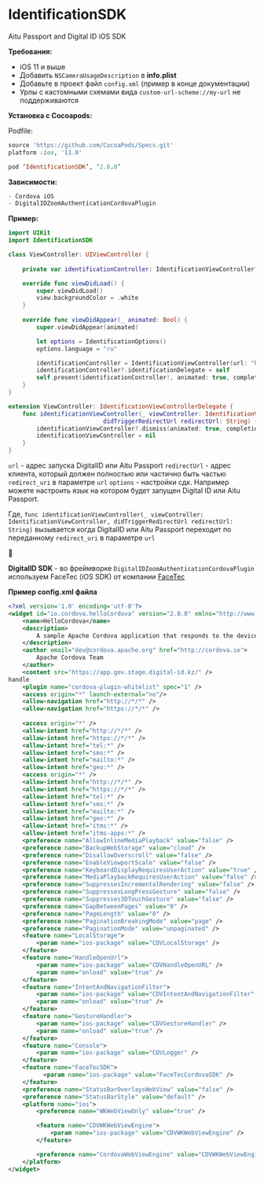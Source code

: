 # IdentificationSDK
Aitu Passport and Digital ID iOS SDK

**Требования:**

- iOS 11 и выше
- Добавить `NSCameraUsageDescription` в **info.plist**
- Добавьте в проект файл `config.xml` (пример в конце документации)
- Урлы с кастомными схемами вида `custom-url-scheme://my-url` не поддерживаются

**Установка с Cocoapods:**

Podfile:

```ruby
source 'https://github.com/CocoaPods/Specs.git'
platform :ios, '11.0'

pod ‘IdentificationSDK’, ‘2.0.0’
```

**Зависимости:**

```javascript
- Cordova iOS
- DigitalIDZoomAuthenticationCordovaPlugin
```

**Пример:**

```swift
import UIKit
import IdentificationSDK

class ViewController: UIViewController {
    
    private var identificationController: IdentificationViewController?

    override func viewDidLoad() {
        super.viewDidLoad()
        view.backgroundColor = .white
    }
    
    override func viewDidAppear(_ animated: Bool) {
        super.viewDidAppear(animated)

        let options = IdentificationOptions()
        options.language = "ru"

        identificationController = IdentificationViewController(url: "https://app.gov.stage.digital-id.kz/oauth?response_type=code&client_id={client_id}&scope=ID_CARD&redirect_uri=https://www.egov.kz/digital-id-callback&state=EGOV", redirectUrl: "site.com/digital-id-callback", options: options)
        identificationController?.identificationDelegate = self
        self.present(identificationController!, animated: true, completion: nil)
    }
}

extension ViewController: IdentificationViewControllerDelegate {
    func identificationViewController(_ viewController: IdentificationViewController,
                           didTriggerRedirectUrl redirectUrl: String) {
        identificationViewController?.dismiss(animated: true, completion: nil)
        identificationViewController = nil
    }
}
```

`url` - адрес запуска DigitalID или Aitu Passport
`redirectUrl` - адрес клиента, который должен полностью или частично быть частью `redirect_uri` в параметре `url`
`options` - настройки сдк. Например можете настроить язык на котором будет запущен Digital ID или Aitu Passport.

Где, 
`func identificationViewController(_ viewController: IdentificationViewController, didTriggerRedirectUrl redirectUrl: String)`
вызывается когда DigitalID или Aitu Passport переходит по переданному `redirect_uri` в параметре `url`


🍂

**DigitalID SDK** - во фреймворке `DigitalIDZoomAuthenticationCordovaPlugin` используем FaceTec (iOS SDK) от компании [FaceTec](https://www.facetec.com/)


**Пример config.xml файла**
```xml
<?xml version='1.0' encoding='utf-8'?>
<widget id="io.cordova.helloCordova" version="2.0.0" xmlns="http://www.w3.org/ns/widgets">
    <name>HelloCordova</name>
    <description>
        A sample Apache Cordova application that responds to the deviceready event.
    </description>
    <author email="dev@cordova.apache.org" href="http://cordova.io">
        Apache Cordova Team
    </author>
    <content src="https://app.gov.stage.digital-id.kz/" />
handle
    <plugin name="cordova-plugin-whitelist" spec="1" />
    <access origin="*" launch-external="no"/>
    <allow-navigation href="http://*/*" />
    <allow-navigation href="https://*/*" />
    
    <access origin="*" />
    <allow-intent href="http://*/*" />
    <allow-intent href="https://*/*" />
    <allow-intent href="tel:*" />
    <allow-intent href="sms:*" />
    <allow-intent href="mailto:*" />
    <allow-intent href="geo:*" />
    <access origin="*" />
    <allow-intent href="http://*/*" />
    <allow-intent href="https://*/*" />
    <allow-intent href="tel:*" />
    <allow-intent href="sms:*" />
    <allow-intent href="mailto:*" />
    <allow-intent href="geo:*" />
    <allow-intent href="itms:*" />
    <allow-intent href="itms-apps:*" />
    <preference name="AllowInlineMediaPlayback" value="false" />
    <preference name="BackupWebStorage" value="cloud" />
    <preference name="DisallowOverscroll" value="false" />
    <preference name="EnableViewportScale" value="false" />
    <preference name="KeyboardDisplayRequiresUserAction" value="true" />
    <preference name="MediaPlaybackRequiresUserAction" value="false" />
    <preference name="SuppressesIncrementalRendering" value="false" />
    <preference name="SuppressesLongPressGesture" value="false" />
    <preference name="Suppresses3DTouchGesture" value="false" />
    <preference name="GapBetweenPages" value="0" />
    <preference name="PageLength" value="0" />
    <preference name="PaginationBreakingMode" value="page" />
    <preference name="PaginationMode" value="unpaginated" />
    <feature name="LocalStorage">
        <param name="ios-package" value="CDVLocalStorage" />
    </feature>
    <feature name="HandleOpenUrl">
        <param name="ios-package" value="CDVHandleOpenURL" />
        <param name="onload" value="true" />
    </feature>
    <feature name="IntentAndNavigationFilter">
        <param name="ios-package" value="CDVIntentAndNavigationFilter" />
        <param name="onload" value="true" />
    </feature>
    <feature name="GestureHandler">
        <param name="ios-package" value="CDVGestureHandler" />
        <param name="onload" value="true" />
    </feature>
    <feature name="Console">
        <param name="ios-package" value="CDVLogger" />
    </feature>
    <feature name="FaceTecSDK">
          <param name="ios-package" value="FaceTecCordovaSDK" />
    </feature>
    <preference name="StatusBarOverlaysWebView" value="false" />
    <preference name="StatusBarStyle" value="default" />
    <platform name="ios">
        <preference name="WKWebViewOnly" value="true" />

        <feature name="CDVWKWebViewEngine">
            <param name="ios-package" value="CDVWKWebViewEngine" />
        </feature>

        <preference name="CordovaWebViewEngine" value="CDVWKWebViewEngine" />
    </platform>
</widget>
```

